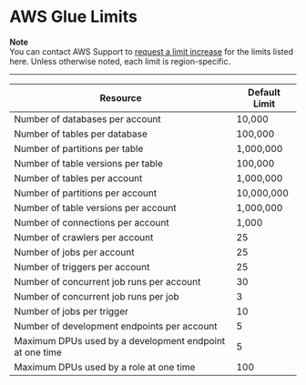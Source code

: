 # AWS Glue Limits<a name="troubleshooting-service-limits"></a>

**Note**  
 You can contact AWS Support to  [request a limit increase](https://docs.aws.amazon.com/general/latest/gr/aws_service_limits.html) for the limits listed here\. Unless otherwise noted, each limit is region\-specific\. 


****  

| Resource | Default Limit | 
| --- | --- | 
| Number of databases per account | 10,000 | 
| Number of tables per database | 100,000 | 
| Number of partitions per table | 1,000,000 | 
| Number of table versions per table | 100,000 | 
| Number of tables per account | 1,000,000 | 
| Number of partitions per account | 10,000,000 | 
| Number of table versions per account | 1,000,000 | 
| Number of connections per account | 1,000 | 
| Number of crawlers per account | 25 | 
| Number of jobs per account | 25 | 
| Number of triggers per account | 25 | 
| Number of concurrent job runs per account | 30 | 
| Number of concurrent job runs per job | 3 | 
| Number of jobs per trigger | 10 | 
| Number of development endpoints per account | 5 | 
| Maximum DPUs used by a development endpoint at one time | 5 | 
| Maximum DPUs used by a role at one time | 100 | 